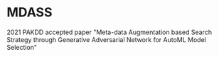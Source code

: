 # MDASS
2021 PAKDD accepted paper "Meta-data Augmentation based Search Strategy through Generative Adversarial Network for AutoML Model Selection"
